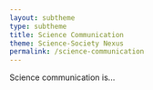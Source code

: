 ```yaml
---
layout: subtheme
type: subtheme
title: Science Communication
theme: Science-Society Nexus
permalink: /science-communication
---
```


Science communication is...
